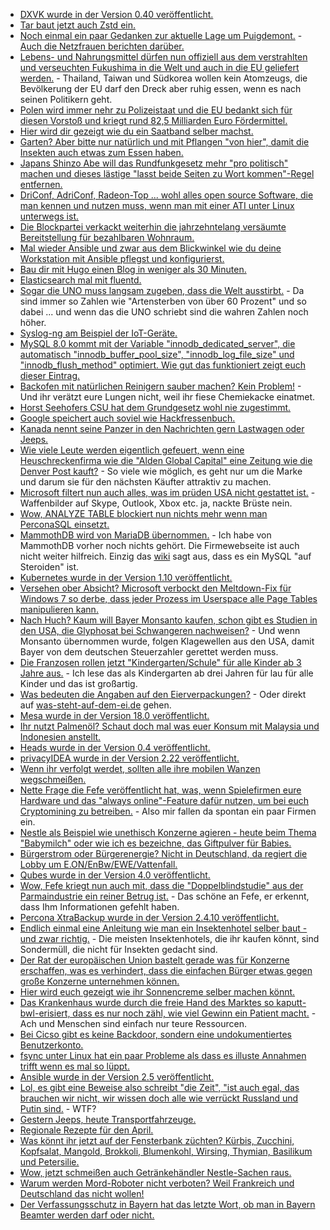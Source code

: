 * [DXVK wurde in der Version 0.40 veröffentlicht.](https://www.phoronix.com/scan.php?page=news_item&px=DXVK-0.40-Released-D3D11-Vulkan)
* [Tar baut jetzt auch Zstd ein.](https://www.phoronix.com/scan.php?page=news_item&px=Tar-Zstd-Compression)
* [Noch einmal ein paar Gedanken zur aktuelle Lage um Puigdemont.](http://www.neopresse.com/europa/ein-haftbefehl-drei-auslegungen/) - [Auch die Netzfrauen berichten darüber.](https://netzfrauen.org/2018/03/26/puigdemont/)
* [Lebens- und Nahrungsmittel dürfen nun offiziell aus dem verstrahlten und verseuchten Fukushima in die Welt und auch in die EU geliefert werden.](https://netzfrauen.org/2018/03/26/57032/) - Thailand, Taiwan und Südkorea wollen kein Atomzeugs, die Bevölkerung der EU darf den Dreck aber ruhig essen, wenn es nach seinen Politikern geht.
* [Polen wird immer nehr zu Polizeistaat und die EU bedankt sich für diesen Vorstoß und kriegt rund 82,5 Milliarden Euro Fördermittel.](https://netzfrauen.org/2018/03/26/polen/)
* [Hier wird dir gezeigt wie du ein Saatband selber machst.](https://www.smarticular.net/saatbaender-saatscheiben-selber-machen/)
* [Garten? Aber bitte nur natürlich und mit Pflangen "von hier", damit die Insekten auch etwas zum Essen haben.](https://www.smarticular.net/garten-balkon-natuerlich-bienenfreundlich-gestalten-blumen/)
* [Japans Shinzo Abe will das Rundfunkgesetz mehr "pro politisch" machen und dieses lästige "lasst beide Seiten zu Wort kommen"-Regel entfernen.](https://blog.fefe.de/?ts=a4463cde)
* [DriConf, AdriConf, Radeon-Top ... wohl alles open source Software, die man kennen und nutzen muss, wenn man mit einer ATI unter Linux unterwegs ist.](https://www.phoronix.com/scan.php?page=news_item&px=RadeonTop-1.1-Released)
* [Die Blockpartei verkackt weiterhin die jahrzehntelang versäumte Bereitstellung für bezahlbaren Wohnraum.](https://blog.fefe.de/?ts=a4461470)
* [Mal wieder Ansible und zwar aus dem Blickwinkel wie du deine Workstation mit Ansible pflegst und konfigurierst.](https://opensource.com/article/18/3/manage-your-workstation-configuration-ansible-part-2)
* [Bau dir mit Hugo einen Blog in weniger als 30 Minuten.](https://opensource.com/article/18/3/start-blog-30-minutes-hugo)
* [Elasticsearch mal mit fluentd.](https://opensource.com/article/18/3/efk-creating-open-source-stack)
* [Sogar die UNO muss langsam zugeben, dass die Welt ausstirbt.](http://www.sonnenseite.com/de/franz-alt/kommentare-interviews/das-leben-stirbt-weltweit.html) - Da sind immer so Zahlen wie "Artensterben von über 60 Prozent" und so dabei ... und wenn das die UNO schriebt sind die wahren Zahlen noch höher.
* [Syslog-ng am Beispiel der IoT-Geräte.](https://opensource.com/article/18/3/logging-iot-events-syslog-ng)
* [MySQL 8.0 kommt mit der Variable "innodb_dedicated_server", die automatisch "innodb_buffer_pool_size", "innodb_log_file_size" und "innodb_flush_method" optimiert. Wie gut das funktioniert zeigt euch dieser Eintrag.](https://www.percona.com/blog/2018/03/26/mysql-8-0-innodb_dedicated_server-variable-optimizes-innodb/)
* [Backofen mit natürlichen Reinigern sauber machen? Kein Problem!](https://www.smarticular.net/backofenreiniger-selber-machen-essig-soda-salz/) - Und ihr verätzt eure Lungen nicht, weil ihr fiese Chemiekacke einatmet.
* [Horst Seehofers CSU hat dem Grundgesetz wohl nie zugestimmt.](http://www.sonnenseite.com/de/franz-alt/kommentare-interviews/die-csu-hat-dem-grundgesetz-nie-zugestimmt.html)
* [Google speichert auch soviel wie Hackfressenbuch.](https://blog.fefe.de/?ts=a444fbf5)
* [Kanada nennt seine Panzer in den Nachrichten gern Lastwagen oder Jeeps.](https://blog.fefe.de/?ts=a444faf4)
* [Wie viele Leute werden eigentlich gefeuert, wenn eine Heuschreckenfirma wie die "Alden Global Capital" eine Zeitung wie die Denver Post kauft?](https://blog.fefe.de/?ts=a444f4ec) - So viele wie möglich, es geht nur um die Marke und darum sie für den nächsten Käufter attraktiv zu machen.
* [Microsoft filtert nun auch alles, was im prüden USA nicht gestattet ist.](https://blog.fefe.de/?ts=a444f0d4) - Waffenbilder auf Skype, Outlook, Xbox etc. ja, nackte Brüste nein.
* [Wow, ANALYZE TABLE blockiert nun nichts mehr wenn man PerconaSQL einsetzt.](https://www.percona.com/blog/2018/03/27/analyze-table-is-no-longer-a-blocking-operation/)
* [MammothDB wird von MariaDB übernommen.](https://www.pro-linux.de/news/1/25746/mariadb-%C3%BCbernimmt-mammothdb.html) - Ich habe von MammothDB vorher noch nichts gehört. Die Firmewebseite ist auch nicht weiter hilfreich. Einzig das [wiki](https://wiki.mammothdb.com/) sagt aus, dass es ein MySQL "auf Steroiden" ist.
* [Kubernetes wurde in der Version 1.10 veröffentlicht.](https://lwn.net/Articles/750236/rss)
* [Versehen ober Absicht? Microsoft verbockt den Meltdown-Fix für Windows 7 so derbe, dass jeder Prozess im Userspace alle Page Tables manipulieren kann.](https://blog.fefe.de/?ts=a444069f)
* [Nach Huch? Kaum will Bayer Monsanto kaufen, schon gibt es Studien in den USA, die Glyphosat bei Schwangeren nachweisen?](http://www.sonnenseite.com/de/umwelt/usa-glyphosat-bei-schwangeren-nachgewiesen.html) - Und wenn Monsanto übernommen wurde, folgen Klagewellen aus den USA, damit Bayer von dem deutschen Steuerzahler gerettet werden muss.
* [Die Franzosen rollen jetzt "Kindergarten/Schule" für alle Kinder ab 3 Jahre aus.](https://blog.fefe.de/?ts=a4441b7d) - Ich lese das als Kindergarten ab drei Jahren für lau für alle Kinder und das ist großartig.
* [Was bedeuten die Angaben auf den Eierverpackungen?](http://www.sonnenseite.com/de/tipps/was-die-angaben-auf-den-eiern-bedeuten.html) - Oder direkt auf [was-steht-auf-dem-ei.de](https://www.was-steht-auf-dem-ei.de/) gehen.
* [Mesa wurde in der Version 18.0 veröffentlicht.](https://www.pro-linux.de/news/1/25747/mesa-180-verbesserungen-an-opengl-und-vulkan.html)
* [Ihr nutzt Palmenöl? Schaut doch mal was euer Konsum mit Malaysia und Indonesien anstellt.](https://netzfrauen.org/2018/03/28/48365-2/)
* [Heads wurde in der Version 0.4 veröffentlicht.](https://www.pro-linux.de/news/1/25750/anonymisierende-distribution-heads-04-ver%C3%B6ffentlicht.html)
* [privacyIDEA wurde in der Version 2.22 veröffentlicht.](https://www.pro-linux.de/news/1/25751/privacyidea-222-erschienen.html)
* [Wenn ihr verfolgt werdet, sollten alle ihre mobilen Wanzen wegschmeißen.](https://blog.fefe.de/?ts=a445590d)
* [Nette Frage die Fefe veröffentlicht hat, was, wenn Spielefirmen eure Hardware und das "always online"-Feature dafür nutzen, um bei euch Cryptomining zu betreiben.](https://blog.fefe.de/?ts=a4450459) - Also mir fallen da spontan ein paar Firmen ein.
* [Nestle als Beispiel wie unethisch Konzerne agieren - heute beim Thema "Babymilch" oder wie ich es bezeichne, das Giftpulver für Babies.](https://netzfrauen.org/2018/03/28/babymilch/)
* [Bürgerstrom oder Bürgerenergie? Nicht in Deutschland, da regiert die Lobby um E.ON/EnBw/EWE/Vattenfall.](http://www.sonnenseite.com/de/politik/deutschland-blockiert-neue-eigenerzeuger-rechte-in-der-eu.html)
* [Qubes wurde in der Version 4.0 veröffentlicht.](https://www.pro-linux.de/news/1/25752/qubes-40-mit-neuem-kernel-und-admin-api.html)
* [Wow, Fefe kriegt nun auch mit, dass die "Doppelblindstudie" aus der Parmaindustrie ein reiner Betrug ist.](https://blog.fefe.de/?ts=a44267a3) - Das schöne an Fefe, er erkennt, dass Ihm Informationen gefehlt haben.
* [Percona XtraBackup wurde in der Version 2.4.10 veröffentlicht.](https://www.percona.com/blog/2018/03/30/percona-xtrabackup-2-4-10-is-now-available/)
* [Endlich einmal eine Anleitung wie man ein Insektenhotel selber baut - und zwar richtig.](https://www.smarticular.net/insektenhotel-selber-bauen-einfach-kinder-anleitung/) - Die meisten Insektenhotels, die ihr kaufen könnt, sind Sondermüll, die nicht für Insekten gedacht sind.
* [Der Rat der europäischen Union bastelt gerade was für Konzerne erschaffen, was es verhindert, dass die einfachen Bürger etwas gegen große Konzerne unternehmen können.](https://npr.news.eulu.info/2018/03/30/keine-undemokratischen-sonderrechte-fuer-konzerne-und-investoren/)
* [Hier wird euch gezeigt wie ihr Sonnencreme selber machen könnt.](https://www.careelite.de/sonnencreme-selber-machen-zinkoxid-kokosoel/)
* [Das Krankenhaus wurde durch die freie Hand des Marktes so kaputt-bwl-erisiert, dass es nur noch zähl, wie viel Gewinn ein Patient macht.](https://netzfrauen.org/2018/03/30/krankenhaus/) - Ach und Menschen sind einfach nur teure Ressourcen.
* [Bei Cicso gibt es keine Backdoor, sondern eine undokumentiertes Benutzerkonto.](https://blog.fefe.de/?ts=a4433faa)
* [fsync unter Linux hat ein paar Probleme als dass es illuste Annahmen trifft wenn es mal so lüppt.](https://blog.fefe.de/?ts=a4433ff4)
* [Ansible wurde in der Version 2.5 veröffentlicht.](https://www.pro-linux.de/news/1/25756/ansible-25-ver%C3%B6ffentlicht.html)
* [Lol, es gibt eine Beweise also schreibt "die Zeit", "ist auch egal, das brauchen wir nicht, wir wissen doch alle wie verrückt Russland und Putin sind.](https://blog.fefe.de/?ts=a4438ca3) - WTF?
* [Gestern Jeeps, heute Transportfahrzeuge.](https://blog.fefe.de/?ts=a4438987)
* [Regionale Rezepte für den April.](https://www.smarticular.net/regional-saisonal-kochen-april-fruehling/)
* [Was könnt ihr jetzt auf der Fensterbank züchten? Kürbis, Zucchini, Kopfsalat, Mangold, Brokkoli, Blumenkohl, Wirsing, Thymian, Basilikum und Petersilie.](https://www.smarticular.net/gemuese-kraeuter-vorziehen-anleitung-diy-anzuchttoepfchen/)
* [Wow, jetzt schmeißen auch Getränkehändler Nestle-Sachen raus.](https://netzfrauen.org/2018/03/31/nestle/)
* [Warum werden Mord-Roboter nicht verboten? Weil Frankreich und Deutschland das nicht wollen!](https://blog.fefe.de/?ts=a44140e9)
* [Der Verfassungsschutz in Bayern hat das letzte Wort, ob man in Bayern Beamter werden darf oder nicht.](https://blog.fefe.de/?ts=a4415bb1)
